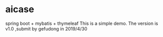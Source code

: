 # aicase
spring boot + mybatis + thymeleaf
This is a simple demo. 
The version is v1.0 ,submit by gefudong in 2019/4/30
